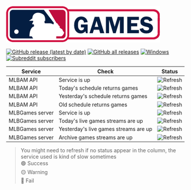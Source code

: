 [![image](https://raw.githubusercontent.com/MLBAMGames/mlb-game-status/main/mlggames.png)](https://nhlgames.github.io/NHLGames/)

[![GitHub release (latest by date)](https://img.shields.io/github/v/release/nhlgames/nhlgames?style=flat-square)](https://www.github.com/MLBGames/MLBGames/releases/latest)
[![GitHub all releases](https://img.shields.io/github/downloads/NHLGames/NHLGames/total?style=flat-square)](https://www.github.com/MLBGames/MLBGames/releases/latest)
[![Windows](https://img.shields.io/badge/plateform-windows-inactive?style=flat-square)](https://www.github.com/MLBGames/MLBGames/releases/latest)
[![Subreddit subscribers](https://img.shields.io/reddit/subreddit-subscribers/nhl_games?style=flat-square)](https://www.reddit.com/r/mlb_games)

| Service          | Check                                 | Status                                                                              |
| ---------------- | ------------------------------------- | ----------------------------------------------------------------------------------- |
| MLBAM API        | Service is up                         | ![Refresh](https://mlbam-games-status.herokuapp.com/mlbam/ping)                     |
| MLBAM API        | Today's schedule returns games        | ![Refresh](https://mlbam-games-status.herokuapp.com/mlbam/schedule)                 |
| MLBAM API        | Yesterday's schedule returns games    | ![Refresh](https://mlbam-games-status.herokuapp.com/mlbam/schedule?yesterday)       |
| MLBAM API        | Old schedule returns games            | ![Refresh](https://mlbam-games-status.herokuapp.com/mlbam/schedule?date=2021-04-01) |
| MLBGames server | Service is up                         | ![Refresh](https://mlbam-games-status.herokuapp.com/us/ping)                        |
| MLBGames server | Today's live games streams are up     | ![Refresh](https://mlbam-games-status.herokuapp.com/us/game)                        |
| MLBGames server | Yesterday's live games streams are up | ![Refresh](https://mlbam-games-status.herokuapp.com/us/game?yesterday)              |
| MLBGames server | Archive games streams are up          | ![Refresh](https://mlbam-games-status.herokuapp.com/us/game?date=2021-04-01)        |

> You might need to refresh if no status appear in the column, the service used is kind of slow sometimes   
> 🟢 Success    
> 🟡 Warning   
> 🔴 Fail     
